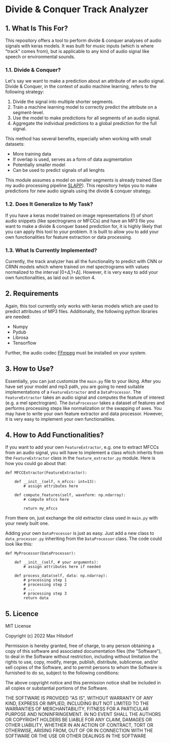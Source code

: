 # Divide & Conquer Track Analyzer

## 1. What Is This For?
This repository offers a tool to perform divide & conquer analyses of audio signals with keras models. It was built for music inputs (which is where "track" comes from), but is applicable to any kind of audio signal like speech or environmental sounds.

### 1.1. Divide & Conquer?
Let's say we want to make a prediction about an attribute of an audio signal. Divide & Conquer, in the context of audio machine learning, refers to the following strategy:
1. Divide the signal into multiple shorter segments.
2. Train a machine learning model to correctly predict the attribute on a segment-level.
3. Use the model to make predictions for all segments of an audio signal.
4. Aggregate the individual predictions to a global prediction for the full signal.

This method has several benefits, especially when working with small datasets:
* More training data
* If overlap is used, serves as a form of data augmentation
* Potentially smaller model
* Can be used to predict signals of all lenghts

This module assumes a model on smaller segments is already trained (See my audio processing pipeline [SLAPP](https://github.com/MaxHilsdorf/single_label_audio_processing_pipeline)). This repository helps you to make predictions for new audio signals using the divide & conquer strategy.

### 1.2. Does It Generalize to My Task?
If you have a keras model trained on image representations (!) of short audio snippets (like spectrograms or MFCCs) and have an MP3 file you want to make a divide & conquer based prediction for, it is highly likely that you can apply this tool to your problem. It is built to allow you to add your own functionalities for feature extraction or data processing.

### 1.3. What Is Currently Implemented?
Currently, the track analyzer has all the functionality to predict with CNN or CRNN models which where trained on mel spectrograms with values normalized to the interval [0+$\Delta$,1+$\Delta$]. However, it is very easy to add your own functionalities, as laid out in section 4.


## 2. Requirements
Again, this tool currently only works with keras models which are used to predict attributes of MP3 files. Additionally, the following python libraries are needed:
* Numpy
* Pydub
* Librosa
* Tensorflow

Further, the audio codec [FFmpeg](https://ffmpeg.org/download.html) must be installed on your system.


## 3. How to Use?

Essentially, you can just customize the ```main.py``` file to your liking. After you have set your model and mp3 path, you are going to need suitable implementations of a ```FeatureExtractor``` and a ```DataProcessor```. The ```FeatureExtractor``` takes an audio signal and computes the feature of interest (e.g. a mel spectrogram). The ```DataProcessor``` takes a dataset of features and performs processing steps like normalization or the swapping of axes. You may have to write your own feature extractor and data processor. However, it is very easy to implement your own functionalities.

## 4. How to Add Functionalities?

If you want to add your own ```FeatureExtractor```, e.g. one to extract MFCCs from an audio signal, you will have to implement a class which inherits from the ```FeatureExtractor``` class in the ```feature_extractor.py``` module. Here is how you could go about that:

```
def MFCCExtractor(FeatureExtractor):

    def __init__(self, n_mfccs: int=13):
        # assign attributes here
    
    def compute_features(self, waveform: np.ndarray):
        # compute mfccs here

        return my_mfccs
```

From there on, just exchange the old extractor class used in ```main.py``` with your newly built one. <br>

Adding your own ```DataProcessor``` is just as easy. Just add a new class to ```data_processor.py``` inheriting from the ```DataProcessor``` class. The code could look like this:

```
def MyProcessor(DataProcessor):

    def __init__(self, # your arguments):
        # assign attributes here if needed
    
    def process_data(self, data: np.ndarray):
        # processing step 1
        # processing step 2
        # ...
        # processing step 3
        return data
```
## 5. Licence

MIT License

Copyright (c) 2022 Max Hilsdorf

Permission is hereby granted, free of charge, to any person obtaining a copy of this software and associated documentation files (the "Software"), to deal in the Software without restriction, including without limitation the rights to use, copy, modify, merge, publish, distribute, sublicense, and/or sell copies of the Software, and to permit persons to whom the Software is furnished to do so, subject to the following conditions:

The above copyright notice and this permission notice shall be included in all copies or substantial portions of the Software.

THE SOFTWARE IS PROVIDED "AS IS", WITHOUT WARRANTY OF ANY KIND, EXPRESS OR IMPLIED, INCLUDING BUT NOT LIMITED TO THE WARRANTIES OF MERCHANTABILITY, FITNESS FOR A PARTICULAR PURPOSE AND NONINFRINGEMENT. IN NO EVENT SHALL THE AUTHORS OR COPYRIGHT HOLDERS BE LIABLE FOR ANY CLAIM, DAMAGES OR OTHER LIABILITY, WHETHER IN AN ACTION OF CONTRACT, TORT OR OTHERWISE, ARISING FROM, OUT OF OR IN CONNECTION WITH THE SOFTWARE OR THE USE OR OTHER DEALINGS IN THE SOFTWARE